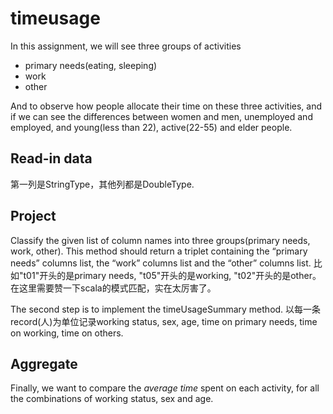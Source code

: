 # timeusage

In this assignment, we will see three groups of activities

- primary needs(eating, sleeping)
- work
- other

And to observe how people allocate their time on these three activities, and if we can see the differences between women and men, unemployed and employed, and young(less than 22), active(22-55) and elder people.

## Read-in data

第一列是StringType，其他列都是DoubleType.

## Project

Classify the given list of column names into three groups(primary needs, work, other). This method should return a triplet containing the “primary needs” columns list, the “work” columns list and the “other” columns list. 比如"t01"开头的是primary needs, "t05"开头的是working, "t02"开头的是other。在这里需要赞一下scala的模式匹配，实在太厉害了。

The second step is to implement the timeUsageSummary method. 以每一条record(人)为单位记录working status, sex, age, time on primary needs, time on working, time on others.

## Aggregate

Finally, we want to compare the *average time* spent on each activity, for all the combinations of working status, sex and age.